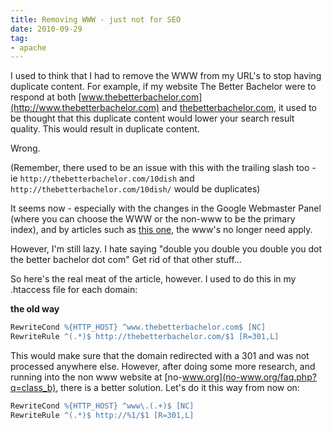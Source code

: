 ```yaml
---
title: Removing WWW - just not for SEO
date: 2010-09-29
tag:
- apache
---
```

I used to think that I had to remove the WWW from my URL's to stop having duplicate content.  For example, if my website The Better Bachelor were to respond at both [www.thebetterbachelor.com](http://www.thebetterbachelor.com) and [thebetterbachelor.com](http://thebetterbachelor.com), it used to be thought that this duplicate content would lower your search result quality.  This would result in duplicate content.

<!--more-->

Wrong.

(Remember, there used to be an issue with this with the trailing slash too - ie `http://thebetterbachelor.com/10dish` and `http://thebetterbachelor.com/10dish/` would be duplicates)

It seems now - especially with the changes in the Google Webmaster Panel (where you can choose the WWW or the non-www to be the primary index), and by articles such as [this one](http://www.practicalecommerce.com/articles/444-SEO-The-Duplicate-Content-Penalty), the www's no longer need apply.

However, I'm still lazy.  I hate saying "double you double you double you dot the better bachelor dot com" Get rid of that other stuff...

So here's the real meat of the article, however.  I used to do this in my .htaccess file for each domain:

**the old way**

```apache
RewriteCond %{HTTP_HOST} ^www.thebetterbachelor.com$ [NC]
RewriteRule ^(.*)$ http://thebetterbachelor.com/$1 [R=301,L]
```

This would make sure that the domain redirected with a 301 and was not processed anywhere else.  However, after doing some more research, and running into the non www website at [no-www.org](no-www.org/faq.php?q=class_b), there is a better solution.  Let's do it this way from now on:
    
```apache
RewriteCond %{HTTP_HOST} ^www\.(.+)$ [NC]
RewriteRule ^(.*)$ http://%1/$1 [R=301,L]
```
